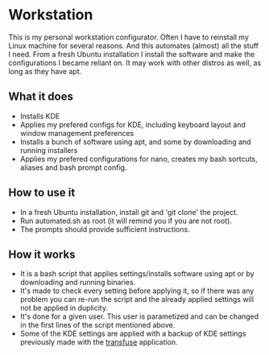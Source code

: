 # Workstation

This is my personal workstation configurator. Often I have to reinstall my Linux machine for several reasons. And this automates (almost) all the stuff I need. From a fresh Ubuntu installation I install the software and make the configurations I became reliant on. It may work with other distros as well, as long as they have apt.
## What it does
 - Installs KDE
 - Applies my prefered configs for KDE, including keyboard layout and window management preferences
 - Installs a bunch of software using apt, and some by downloading and running installers
 - Applies my prefered configurations for nano, creates my bash sortcuts, aliases and bash prompt config. 
## How to use it
 - In a fresh Ubuntu installation, install git and 'git clone' the project. 
 - Run automated.sh as root (it will remind you if you are not root).
 - The prompts should provide sufficient instructions. 
## How it works
 - It is a bash script that applies settings/installs software using apt or by downloading and running binaries. 
 - It's made to check every setting before applying it, so if there was any problem you can re-run the script and the already applied settings will not be applied in duplicity.
 - It's done for a given user. This user is parametized and can be changed in the first lines of the script mentioned above. 
 - Some of the KDE settings are applied with a backup of KDE settings previously made with the [transfuse](https://gitlab.com/cscs/transfuse.git) application. 